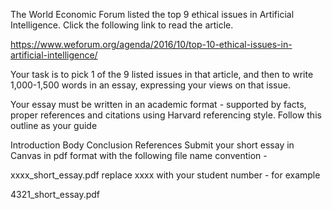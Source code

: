 The World Economic Forum listed the top 9 ethical issues in Artificial Intelligence. Click the following link to read the article.

https://www.weforum.org/agenda/2016/10/top-10-ethical-issues-in-artificial-intelligence/

Your task is to pick 1 of the 9 listed issues in that article, and then to write 1,000-1,500 words in an essay, expressing your views on that issue.

Your essay must be written in an academic format - supported by facts, proper references and citations using Harvard referencing style. Follow this outline as your guide

Introduction
Body
Conclusion
References
Submit your short essay in Canvas in pdf format with the following file name convention -

xxxx_short_essay.pdf   replace xxxx with your student number - for example

4321_short_essay.pdf
